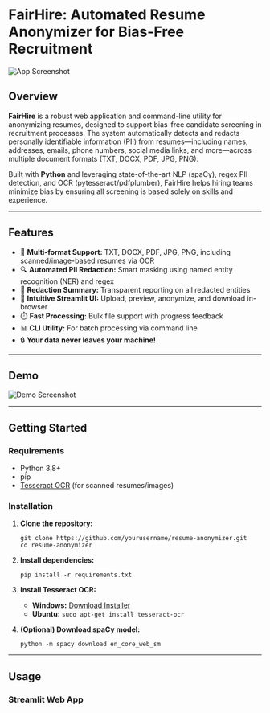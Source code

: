 # FairHire: Automated Resume Anonymizer for Bias-Free Recruitment

![App Screenshot](logo.png)

## Overview

**FairHire** is a robust web application and command-line utility for anonymizing resumes, designed to support bias-free candidate screening in recruitment processes. The system automatically detects and redacts personally identifiable information (PII) from resumes—including names, addresses, emails, phone numbers, social media links, and more—across multiple document formats (TXT, DOCX, PDF, JPG, PNG).

Built with **Python** and leveraging state-of-the-art NLP (spaCy), regex PII detection, and OCR (pytesseract/pdfplumber), FairHire helps hiring teams minimize bias by ensuring all screening is based solely on skills and experience.

---

## Features

- 🚀 **Multi-format Support:** TXT, DOCX, PDF, JPG, PNG, including scanned/image-based resumes via OCR
- 🔍 **Automated PII Redaction:** Smart masking using named entity recognition (NER) and regex
- 📝 **Redaction Summary:** Transparent reporting on all redacted entities
- 🎨 **Intuitive Streamlit UI:** Upload, preview, anonymize, and download in-browser
- ⏱️ **Fast Processing:** Bulk file support with progress feedback
- 📊 **CLI Utility:** For batch processing via command line
- 🔒 **Your data never leaves your machine!**

---

## Demo

![Demo Screenshot](demo_image.png)

---

## Getting Started

### Requirements

- Python 3.8+
- pip
- [Tesseract OCR](https://github.com/tesseract-ocr/tesseract) (for scanned resumes/images)

### Installation

1. **Clone the repository:**
    ```
    git clone https://github.com/yourusername/resume-anonymizer.git
    cd resume-anonymizer
    ```

2. **Install dependencies:**
    ```
    pip install -r requirements.txt
    ```

3. **Install Tesseract OCR:**

    - **Windows:** [Download Installer](https://github.com/tesseract-ocr/tesseract/wiki)
    - **Ubuntu:** `sudo apt-get install tesseract-ocr`

4. **(Optional) Download spaCy model:**
    ```
    python -m spacy download en_core_web_sm
    ```

---

## Usage

### Streamlit Web App

